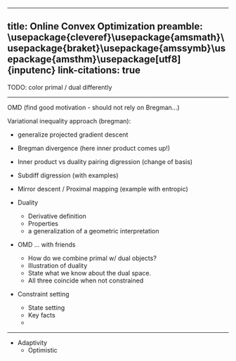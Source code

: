 -----
title: Online Convex Optimization
preamble: \usepackage{cleveref}\usepackage{amsmath}\usepackage{braket}\usepackage{amssymb}\usepackage{amsthm}\usepackage[utf8]{inputenc}
link-citations: true
-----

TODO: color primal / dual differently

-------


OMD (find good motivation - should not rely on Bregman...)

Variational inequality approach (bregman):
- generalize projected gradient descent
- Bregman divergence (here inner product comes up!)
- Inner product vs duality pairing digression (change of basis)
- Subdiff digression (with examples)
- Mirror descent / Proximal mapping (example with entropic)

- Duality
  - Derivative definition
  - Properties
  - a generalization of a geometric interpretation
- OMD ... with friends
  - How do we combine primal w/ dual objects?
  - Illustration of duality
  - State what we know about the dual space.
  - All three coincide when not constrained
- Constraint setting
  - State setting
  - Key facts
  - 


---------


- Adaptivity
  - Optimistic
